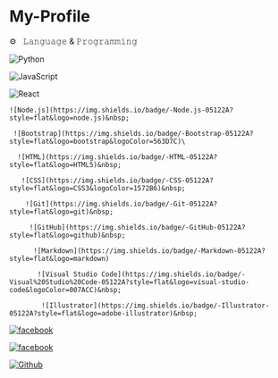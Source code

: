 # My-Profile



 ⚙️ &nbsp; 𝙻𝚊𝚗𝚐𝚞𝚊𝚐𝚎 & 𝙿𝚛𝚘𝚐𝚛𝚊𝚖𝚖𝚒𝚗𝚐

  

 ![Python](https://img.shields.io/badge/-Python-05122A?style=flat&logo=python)&nbsp; 

  ![JavaScript](https://img.shields.io/badge/-JavaScript-05122A?style=flat&logo=javascript)&nbsp; 

   ![React](https://img.shields.io/badge/-React-05122A?style=flat&logo=react)&nbsp; 

    ![Node.js](https://img.shields.io/badge/-Node.js-05122A?style=flat&logo=node.js)&nbsp; 

     ![Bootstrap](https://img.shields.io/badge/-Bootstrap-05122A?style=flat&logo=bootstrap&logoColor=563D7C)\ 

      ![HTML](https://img.shields.io/badge/-HTML-05122A?style=flat&logo=HTML5)&nbsp; 

       ![CSS](https://img.shields.io/badge/-CSS-05122A?style=flat&logo=CSS3&logoColor=1572B6)&nbsp; 

        ![Git](https://img.shields.io/badge/-Git-05122A?style=flat&logo=git)&nbsp; 

         ![GitHub](https://img.shields.io/badge/-GitHub-05122A?style=flat&logo=github)&nbsp; 

          ![Markdown](https://img.shields.io/badge/-Markdown-05122A?style=flat&logo=markdown) 

           ![Visual Studio Code](https://img.shields.io/badge/-Visual%20Studio%20Code-05122A?style=flat&logo=visual-studio-code&logoColor=007ACC)&nbsp; 

            ![Illustrator](https://img.shields.io/badge/-Illustrator-05122A?style=flat&logo=adobe-illustrator)&nbsp; 



 

























             

[![facebook](https://img.shields.io/badge/facebook-Mehadi_Hasan_Shanto-lightgreen.svg?style=for-the-badge&logo=python.svg)](https://www.facebook.com/THA.BLACK.SHADOW)

[![facebook](https://img.shields.io/badge/facebook-PAGE:_BLACK_SHADOW-lightgreen.svg?style=for-the-badge&logo=python.svg)](https://www.facebook.com/BLACK.SHADOW.0021)

 

 

 

 [![Github](https://img.shields.io/badge/Github-SHANTO-143green?style=for-the-badge&logo=github)](https://github.com/Mehadi-Hasan-Shanto)
